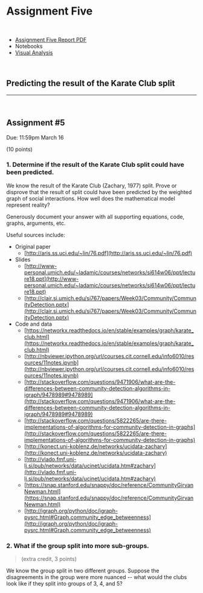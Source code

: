 # Assignment Five
&nbsp;

*   [Assignment Five Report PDF](http://datenstrom.gitlab.io/cs532-s17/pdfs/assignment_five.pdf)
*   Notebooks
  *   [Visual Analysis](http://datenstrom.gitlab.io/cs532-s17/notebooks/karate_club.html)

&nbsp;
## Predicting the result of the Karate Club split


-----------------------------------------------------------------------

&nbsp;
## Assignment #5
Due: 11:59pm March 16

(10 points)

### 1. Determine if the result of the Karate Club split could have been predicted.

We know the result of the Karate Club (Zachary, 1977) split.
Prove or disprove that the result of split could have been predicted
by the weighted graph of social interactions.  How well does the
mathematical model represent reality?

Generously document your answer with all supporting equations, code,
graphs, arguments, etc.

Useful sources include:

* Original paper
  * [http://aris.ss.uci.edu/~lin/76.pdf](http://aris.ss.uci.edu/~lin/76.pdf)
* Slides
  * [http://www-personal.umich.edu/~ladamic/courses/networks/si614w06/ppt/lecture18.ppt](http://www-personal.umich.edu/~ladamic/courses/networks/si614w06/ppt/lecture18.ppt)
  * [http://clair.si.umich.edu/si767/papers/Week03/Community/CommunityDetection.pptx](http://clair.si.umich.edu/si767/papers/Week03/Community/CommunityDetection.pptx)
* Code and data
  * [https://networkx.readthedocs.io/en/stable/examples/graph/karate_club.html](https://networkx.readthedocs.io/en/stable/examples/graph/karate_club.html)
  * [http://nbviewer.ipython.org/url/courses.cit.cornell.edu/info6010/resources/11notes.ipynb](http://nbviewer.ipython.org/url/courses.cit.cornell.edu/info6010/resources/11notes.ipynb)
  * [http://stackoverflow.com/questions/9471906/what-are-the-differences-between-community-detection-algorithms-in-igraph/9478989#9478989](http://stackoverflow.com/questions/9471906/what-are-the-differences-between-community-detection-algorithms-in-igraph/9478989#9478989)
  * [http://stackoverflow.com/questions/5822265/are-there-implementations-of-algorithms-for-community-detection-in-graphs](http://stackoverflow.com/questions/5822265/are-there-implementations-of-algorithms-for-community-detection-in-graphs)
  * [http://konect.uni-koblenz.de/networks/ucidata-zachary](http://konect.uni-koblenz.de/networks/ucidata-zachary)
  * [http://vlado.fmf.uni-lj.si/pub/networks/data/ucinet/ucidata.htm#zachary](http://vlado.fmf.uni-lj.si/pub/networks/data/ucinet/ucidata.htm#zachary)
  * [https://snap.stanford.edu/snappy/doc/reference/CommunityGirvanNewman.html](https://snap.stanford.edu/snappy/doc/reference/CommunityGirvanNewman.html)
  * [http://igraph.org/python/doc/igraph-pysrc.html#Graph.community_edge_betweenness](http://igraph.org/python/doc/igraph-pysrc.html#Graph.community_edge_betweenness)


### 2. What if the group split into more sub-groups.

> (extra credit, 3 points)

We know the group split in two different groups.  Suppose the
disagreements in the group were more nuanced -- what would the clubs
look like if they split into groups of 3, 4, and 5?
